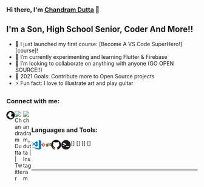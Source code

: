 ### Hi there, I'm [Chandram Dutta][website] 👋


## I'm a Son, High School Senior, Coder And More!!

- 🔭 I just launched my first course: [Become A VS Code SuperHero!][course]!
- 🌱 I’m currently experimenting and learning Flutter & Firebase
- 👯 I’m looking to collaborate on anything with anyone \(GO OPEN SOURCE!!)
- 🥅 2021 Goals: Contribute more to Open Source projects
- ⚡ Fun fact: I love to illustrate art and play guitar

### Connect with me:

[<img align="left" alt="chandram-dutta.web.app" width="22px" src="https://raw.githubusercontent.com/iconic/open-iconic/master/svg/globe.svg" />][website]
[<img align="left" alt="ChandramDutta | Twitter" width="22px" src="https://cdn.jsdelivr.net/npm/simple-icons@v3/icons/twitter.svg" />][twitter]
[<img align="left" alt="chandram_dutta | Instagram" width="22px" src="https://cdn.jsdelivr.net/npm/simple-icons@v3/icons/instagram.svg" />][instagram]

<br />

### Languages and Tools:

[<img align="left" alt="Visual Studio Code" width="26px" src="https://raw.githubusercontent.com/github/explore/80688e429a7d4ef2fca1e82350fe8e3517d3494d/topics/visual-studio-code/visual-studio-code.png" />]
[<img align="left" alt="Git" width="26px" src="https://raw.githubusercontent.com/github/explore/80688e429a7d4ef2fca1e82350fe8e3517d3494d/topics/git/git.png" />]
[<img align="left" alt="GitHub" width="26px" src="https://raw.githubusercontent.com/github/explore/78df643247d429f6cc873026c0622819ad797942/topics/github/github.png" />]
[<img align="left" alt="Terminal" width="26px" src="https://raw.githubusercontent.com/github/explore/80688e429a7d4ef2fca1e82350fe8e3517d3494d/topics/terminal/terminal.png" />]

<br />
<br />

---


[website]: https://chandram-dutta.web.app/
[twitter]: https://twitter.com/ChandramDutta
[instagram]: https://instagram.com/chandram_dutta
